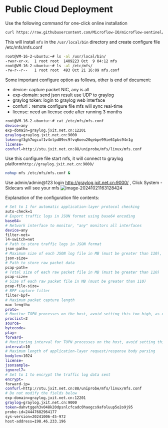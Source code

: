 # Public Cloud Deployment

Use the following command for one-click online installation

```bash
curl https://raw.githubusercontent.com/Microflow-IO/microflow-sentinel/refs/heads/main/mfs-install.sh | bash -x
```

This will install `mfs` in the `/usr/local/bin` directory and create configure file /etc/mfs/mfs.conf

```bash
root@VM-16-2-ubuntu:~# ls -al /usr/local/bin/
-rwxr-xr-x.  1 root root  1409223 Oct  9 04:12 mfs
root@VM-16-2-ubuntu:~# ls -al /etc/mfs/
-rw-r--r--   1 root root  493 Oct 21 16:09 mfs.conf
```

Some important configure option as follows, other is end of document:

- device:  capture packet NIC, any is all
- exp-domain:  send json result use UDP to graylog
- graylog  token:  login to graylog web interface
- confurl：remote configure file mfs will sync real-time
- license:  need an license code after running 3 months

```bash
root@VM-16-2-ubuntu:~# cat /etc/mfs/mfs.conf 
device=any
exp-domain=graylog.jxit.net.cn:12201
graylog=graylog.jxit.net.cn:9000
token=gf3gh7ogcuf1v4ntpd89ec9fvq6oeu20qebpe99ie61pbs94n1g
license=
confurl=http://stu.jxit.net.cn:88/uniprobe/mfs/linux/mfs.conf
```

Use this configure file start mfs, it will connect to graylog platform`http://graylog.jxit.net.cn:9000/` 

```bash
nohup mfs /etc/mfs/mfs.conf &
```

Use admin/admin@123 login http://graylog.jxit.net.cn:9000/ , Click System - Sidecars will see your mfs
![image-20241021163128424](https://github.com/user-attachments/assets/cb959d1e-d593-430d-827d-27e430ea22bb)

Explanation of the configuration file contents:

```bash
# Set to 1 for automatic application-layer protocol checking
auto-check=1
# Export traffic logs in JSON format using base64 encoding
base64=
# Network interface to monitor, "any" monitors all interfaces
device=any
filter-net=
l4-switch=net
# Path to store traffic logs in JSON format
json-path=
# Maximum size of each JSON log file in MB (must be greater than 110), fixed at 50MB per file
json-size=
# Path to store raw packet data
pcap-path=
# Total size of each raw packet file in MB (must be greater than 110)
pcap-size=
# Size of each raw packet file in MB (must be greater than 110)
pcap-file-size=
# BPF capture filter
filter-bpf=
# Maximum packet capture length
max-length=
proto=
# Monitor TOPN processes on the host, avoid setting this too high, as each process sends data once per minute
proclist=2
source=
bytecode=
play=
forward=
# Monitoring interval for TOPN processes on the host, avoid setting this too high
interval=10
# Maximum length of application-layer request/response body parsing
bodylen=1024
license=
jsonsample=
ignorel7=
# Set to 1 to encrypt the traffic log data sent
encrypt=
forward-ip=
confurl=http://stu.jxit.net.cn:88/uniprobe/mfs/linux/mfs.conf
# Do not modify the fields below
exp-domain=graylog.jxit.net.cn:12201
graylog=graylog.jxit.net.cn:9000
token=dahvtggeh3v048k20dpsnlcfcadc0haogcs9afoluup5o2o9j95
probe-id=24447682964177
sys-version=20241006-45-972
host-address=198.46.233.196
```
